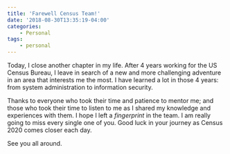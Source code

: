 ```yaml
---
title: 'Farewell Census Team!'
date: '2018-08-30T13:35:19-04:00'
categories:
    - Personal
tags:
    - personal
---
```


Today, I close another chapter in my life. After 4 years working for the US Census Bureau, I leave in search of a new and more challenging adventure in an area that interests me the most. I have learned a lot in those 4 years: from system administration to information security.

Thanks to everyone who took their time and patience to mentor me; and those who took their time to listen to me as I shared my knowledge and experiences with them. I hope I left a *fingerprint* in the team. I am really going to miss every single one of you. Good luck in your journey as Census 2020 comes closer each day.

See you all around.